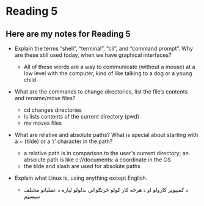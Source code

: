 # Reading 5

## Here are my notes for Reading 5


- Explain the terms “shell”, “terminal”, “cli”, and “command prompt”. Why are these still used today, when we have graphical interfaces?
   - All of these words are a way to communicate (without a mouse) at a low level with the computer, kind of like talking to a dog or a young child
  
- What are the commands to change directories, list the file’s contents and rename/move files?
   - cd changes directories
   - ls lists contents of the current directory (pwd)
   - mv moves files
  
- What are relative and absolute paths? What is special about starting with a ~ (tilde) or a ‘/’ character in the path?
   - a relative path is in comparison to the user's current directory; an absolute path is like c://documents: a coordinate in the OS
   - the tilde and slash are used for absolute paths
  
- Explain what Linux is, using anything except English.
   - د کمپیوټر کارولو او د هرڅه کار کولو څرنګوالي بدلولو لپاره د عملیاتو مختلف سیسټم
